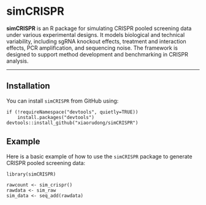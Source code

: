 # simCRISPR

**simCRISPR** is an R package for simulating CRISPR pooled screening data under various experimental designs. 
It models biological and technical variability, including sgRNA knockout effects, treatment and interaction effects, PCR amplification, and sequencing noise. 
The framework is designed to support method development and benchmarking in CRISPR analysis.

---

## Installation

You can install `simCRISPR` from GitHub using:

```{r}
if (!requireNamespace("devtools", quietly=TRUE))
    install.packages("devtools")
devtools::install_github("xiaorudong/simCRISPR")
```
## Example
Here is a basic example of how to use the `simCRISPR` package to generate CRISPR pooled screening data:

```{r}
library(simCRISPR)

rawcount <- sim_crispr()
rawdata <- sim_raw
sim_data <- seq_add(rawdata)
```
